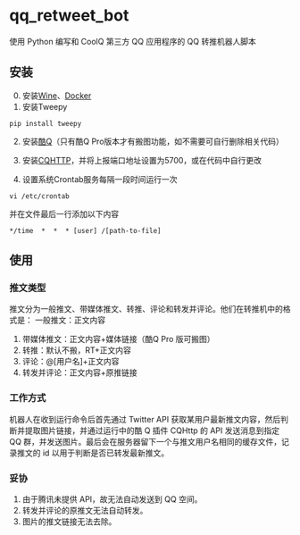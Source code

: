 # qq_retweet_bot
使用 Python 编写和 CoolQ 第三方 QQ 应用程序的 QQ 转推机器人脚本

## 安装
0. 安装<a href="https://www.winehq.org/">Wine</a>、<a href="https://www.docker.com/">Docker</a>
1. 安装Tweepy
<pre><code>pip install tweepy</pre></code>
2. 安装<a href="https://cqp.cc/">酷Q</a>（只有酷Q Pro版本才有搬图功能，如不需要可自行删除相关代码）

3. 安装<a href="https://cqhttp.cc/">CQHTTP</a>，并将上报端口地址设置为5700，或在代码中自行更改
4. 设置系统Crontab服务每隔一段时间运行一次
<pre><code>vi /etc/crontab</pre></code>
并在文件最后一行添加以下内容
<pre><code>*/time  *  *  * [user] /[path-to-file]</pre></code>

## 使用

### 推文类型
推文分为一般推文、带媒体推文、转推、评论和转发并评论。他们在转推机中的格式是：
一般推文：正文内容
1. 带媒体推文：正文内容+媒体链接（酷Q Pro 版可搬图）
2. 转推：默认不搬，RT+正文内容
3. 评论：@[用户名]+正文内容
4. 转发并评论：正文内容+原推链接

### 工作方式
机器人在收到运行命令后首先通过 Twitter API 获取某用户最新推文内容，然后判断并提取图片链接，并通过运行中的酷 Q 插件 CQHttp 的 API 发送消息到指定 QQ 群，并发送图片。最后会在服务器留下一个与推文用户名相同的缓存文件，记录推文的 id 以用于判断是否已转发最新推文。

### 妥协
1. 由于腾讯未提供 API，故无法自动发送到 QQ 空间。
2. 转发并评论的原推文无法自动转发。
3. 图片的推文链接无法去除。

